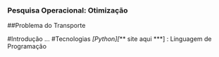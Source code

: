 ### Pesquisa Operacional: Otimização
##Problema do Transporte

#Introdução
...
#Tecnologias
*[Python][*** site aqui ***] : Linguagem de Programação

